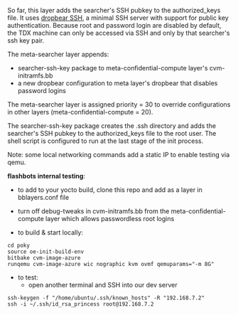 So far, this layer adds the searcher's SSH pubkey to the authorized_keys file. 
It uses [dropbear SSH](https://matt.ucc.asn.au/dropbear/dropbear.html), a minimal SSH server with support for public key authentication. 
Because root and password login are disabled by default, the TDX machine can only be accessed via SSH and only by that searcher's ssh key pair. 

The meta-searcher layer appends:
- searcher-ssh-key package to meta-confidential-compute layer's cvm-initramfs.bb
- a new dropbear configuration to meta layer's dropbear that disables password logins

The meta-searcher layer is assigned priority = 30 to override configurations in other layers (meta-confidential-compute = 20).

The searcher-ssh-key package creates the .ssh directory and adds the searcher's SSH pubkey to the authorized_keys file to the root user.
The shell script is configured to run at the last stage of the init process. 

Note: some local networking commands add a static IP to enable testing via qemu. 

**flashbots internal testing**:

- to add to your yocto build, clone this repo and add as a layer in bblayers.conf file
- turn off debug-tweaks in cvm-initramfs.bb from the meta-confidential-compute layer which allows passwordless root logins

- to build & start locally:

```
cd poky
source oe-init-build-env
bitbake cvm-image-azure
runqemu cvm-image-azure wic nographic kvm ovmf qemuparams="-m 8G"
```

- to test:
  - open another terminal and SSH into our dev server
```
ssh-keygen -f "/home/ubuntu/.ssh/known_hosts" -R "192.168.7.2"
ssh -i ~/.ssh/id_rsa_princess root@192.168.7.2
```
